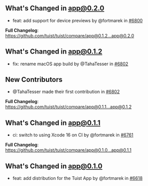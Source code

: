 ## What's Changed in app@0.2.0
* feat: add support for device previews by @fortmarek in [#6800](https://github.com/tuist/tuist/pull/6800)

**Full Changelog**: https://github.com/tuist/tuist/compare/app@0.1.2...app@0.2.0

## What's Changed in app@0.1.2
* fix: rename macOS app build by @TahaTesser in [#6802](https://github.com/tuist/tuist/pull/6802)

## New Contributors
* @TahaTesser made their first contribution in [#6802](https://github.com/tuist/tuist/pull/6802)

**Full Changelog**: https://github.com/tuist/tuist/compare/app@0.1.1...app@0.1.2

## What's Changed in app@0.1.1
* ci: switch to using Xcode 16 on CI by @fortmarek in [#6761](https://github.com/tuist/tuist/pull/6761)

**Full Changelog**: https://github.com/tuist/tuist/compare/app@0.1.0...app@0.1.1

## What's Changed in app@0.1.0
* feat: add distribution for the Tuist App by @fortmarek in [#6618](https://github.com/tuist/tuist/pull/6618)

<!-- generated by git-cliff -->
